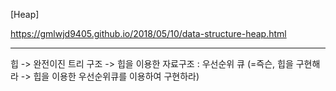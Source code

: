 [Heap]

https://gmlwjd9405.github.io/2018/05/10/data-structure-heap.html


---

힙 -> 완전이진 트리 구조  -> 힙을 이용한 자료구조 : 우선순위 큐 (=즉슨, 힙을 구현해라 -> 힙을 이용한 우선순위큐를 이용하여 구현하라)
